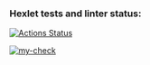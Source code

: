 ### Hexlet tests and linter status:
[![Actions Status](https://github.com/nathalieMalsh/frontend-project-11/actions/workflows/hexlet-check.yml/badge.svg)](https://github.com/nathalieMalsh/frontend-project-11/actions)

[![my-check](https://github.com/nathalieMalsh/frontend-project-11/actions/workflows/my-check.yml/badge.svg)](https://github.com/nathalieMalsh/frontend-project-11/actions/workflows/my-check.yml)